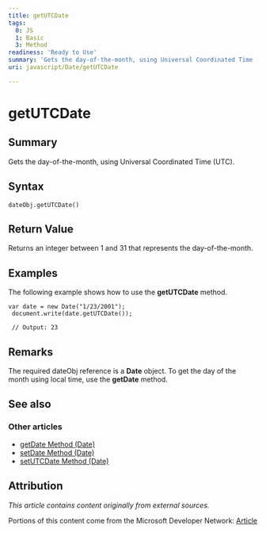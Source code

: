 ```yaml
---
title: getUTCDate
tags:
  0: JS
  1: Basic
  3: Method
readiness: 'Ready to Use'
summary: 'Gets the day-of-the-month, using Universal Coordinated Time (UTC).'
uri: javascript/Date/getUTCDate

---
```

# getUTCDate

## Summary

Gets the day-of-the-month, using Universal Coordinated Time (UTC).

## Syntax

    dateObj.getUTCDate()

## Return Value

Returns an integer between 1 and 31 that represents the day-of-the-month.

## Examples

The following example shows how to use the **getUTCDate** method.

``` {.js}
var date = new Date("1/23/2001");
 document.write(date.getUTCDate());

 // Output: 23
```

## Remarks

The required dateObj reference is a **Date** object. To get the day of the month using local time, use the **getDate** method.

## See also

### Other articles

-   [getDate Method (Date)](/javascript/Date/getDate)
-   [setDate Method (Date)](/javascript/Date/setDate)
-   [setUTCDate Method (Date)](/javascript/Date/setUTCDate)

## Attribution

*This article contains content originally from external sources.*

Portions of this content come from the Microsoft Developer Network: [Article](http://msdn.microsoft.com/en-us/library/ie/z8d0k600(v=vs.94).aspx)

